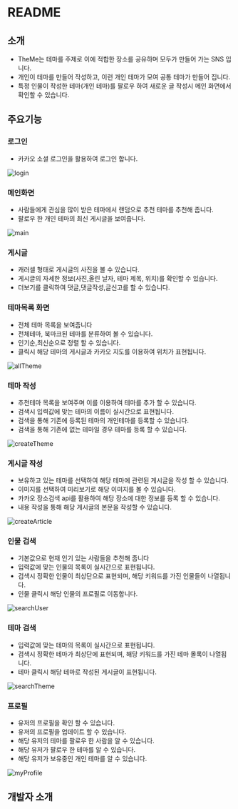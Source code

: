 # README

## 소개

- TheMe는 테마를 주제로 이에 적합한 장소를 공유하며 모두가 만들어 가는 SNS 입니다.
- 개인이 테마를 만들어 작성하고, 이런 개인 테마가 모여 공통 테마가 만들어 집니다.
- 특정 인물이 작성한 테마(개인 테마)를 팔로우 하여 새로운 글 작성시 메인 화면에서 확인할 수 있습니다.

## 주요기능

### 로그인

- 카카오 소셜 로그인을 활용하여 로그인 합니다.

![login](.\readme_asset\login.gif)

### 메인화면

- 사람들에게 관심을 많이 받은 테마에서 랜덤으로 추천 테마를 추천해 줍니다.
- 팔로우 한 개인 테마의 최신 게시글을 보여줍니다.

![main](.\readme_asset\main.gif)

### 게시글

- 캐러셀 형태로 게시글의 사진을 볼 수 있습니다.
- 게시글의 자세한 정보(사진,올린 날자, 테마 제목, 위치)를 확인할 수 있습니다.
- 더보기를 클릭하여 댓글,댓글작성,글신고를 할 수 있습니다.

### 테마목록 화면

- 전체 테마 목록을 보여줍니다
- 전체테마, 북마크된 테마를 분류하여 볼 수 있습니다.
- 인기순,최신순으로 정렬 할 수 있습니다.
- 클릭시 해당 테마의 게시글과 카카오 지도를 이용하여 위치가 표현됩니다.

![allTheme](.\readme_asset\allTheme.gif)

### 테마 작성

- 추천테마 목록을 보여주며 이를 이용하여 테마를 추가 할 수 있습니다.
- 검색시 입력값에 맞는 테마의 이름이 실시간으로 표현됩니다.
- 검색을 통해 기존에 등록된 테마의 개인테마를 등록할 수 있습니다.
- 검색을 통해 기존에 없는 테마일 경우 테마를 등록 할 수 있습니다.

![createTheme](.\readme_asset\createTheme.gif)

### 게시글 작성

- 보유하고 있는 테마를 선택하여 해당 테마에 관련된 게시글을 작성 할 수 있습니다.
- 이미지를 선택하여 미리보기로 해당 이미지를 볼 수 있습니다.
- 카카오 장소검색 api를 활용하여 해당 장소에 대한 정보를 등록 할 수 있습니다.
- 내용 작성을 통해 해당 게시글의 본문을 작성할 수 있습니다.

![createArticle](.\readme_asset\createArticle.gif)

### 인물 검색

- 기본값으로 현재 인기 있는 사람들을 추천해 줍니다
- 입력값에 맞는 인물의 목록이 실시간으로 표현됩니다.
- 검색시 정확한 인물이 최상단으로 표현되며, 해당 키워드를 가진 인물들이 나열됩니다.
- 인물 클릭시 해당 인물의 프로필로 이동합니다.

![searchUser](.\readme_asset\searchUser.gif)

### 테마 검색

- 입력값에 맞는 테마의 목록이 실시간으로 표현됩니다.
- 검색시 정확한 테마가 최상단에 표현되며, 해당 키워드를 가진 테마 몰록이 나열됩니다.
- 테마 클릭시 해당 테마로 작성된 게시글이 표현됩니다.

![searchTheme](.\readme_asset\searchTheme.gif)



### 프로필

- 유저의 프로필을 확인 할 수 있습니다.
- 유저의 프로필을 업데이트 할 수 있습니다.
- 해당 유저의 테마를 팔로우 한 사람을 알 수 있습니다.
- 해당 유저가 팔로우 한 테마를 알 수 있습니다.
- 해당 유저가 보유중인 개인 테마를 알 수 있습니다.

![myProfile](C:\Users\multicampus\Desktop\project\S07P31C203\readme_asset\myProfile.gif)



## 개발자 소개

